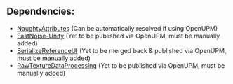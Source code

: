 ## Dependencies:
* [NaughtyAttributes](https://openupm.com/packages/com.dbrizov.naughtyattributes/) (Can be automatically resolved if using OpenUPM)
* [FastNoise-Unity](https://github.com/shniqq/FastNoiseLite-Unity) (Yet to be published via OpenUPM, must be manually added)
* [SerializeReferenceUI](https://github.com/shniqq/UnitySerializedReferenceUI) (Yet to be merged back & published via OpenUPM, must be manually added)
* [RawTextureDataProcessing](https://github.com/shniqq/RawTextureDataProcessing) (Yet to be published via OpenUPM, must be manually added)
